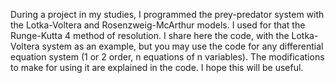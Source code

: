 During a project in my studies, I programmed the prey-predator system with the Lotka-Voltera and Rosenzweig-McArthur models.
I used for that the Runge-Kutta 4 method of resolution.
I share here the code, with the Lotka-Voltera system as an example, but you may use the code for any differential equation system (1 or 2 order, n equations of n variables).
The modifications to make for using it are explained in the code.
I hope this will be useful.
